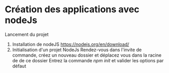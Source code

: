 # Création des applications avec nodeJs 
Lancement du projet 
1) Installation de nodeJS 
  https://nodejs.org/en/download/
2) Initialisation d'un projet NodeJs
  Rendez-vous dans l'invite de commande, créez un nouveau dossier et déplacez vous dans la racine de de ce dossier
  Entrez la commande *npm init* et valider les options par défaut 
  

